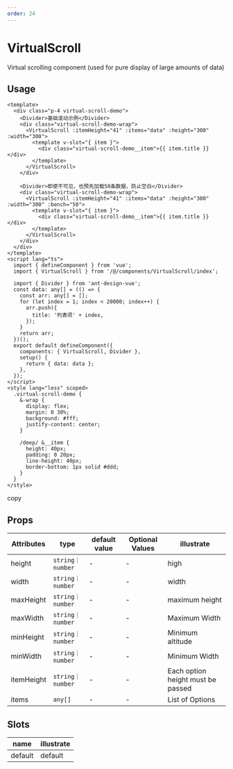 ```yaml
---
order: 24
---
```


# VirtualScroll

Virtual scrolling component (used for pure display of large amounts of data)

## Usage

```
<template>
  <div class="p-4 virtual-scroll-demo">
    <Divider>基础滚动示例</Divider>
    <div class="virtual-scroll-demo-wrap">
      <VirtualScroll :itemHeight="41" :items="data" :height="300" :width="300">
        <template v-slot="{ item }">
          <div class="virtual-scroll-demo__item">{{ item.title }}</div>
        </template>
      </VirtualScroll>
    </div>

    <Divider>即使不可见，也预先加载50条数据，防止空白</Divider>
    <div class="virtual-scroll-demo-wrap">
      <VirtualScroll :itemHeight="41" :items="data" :height="300" :width="300" :bench="50">
        <template v-slot="{ item }">
          <div class="virtual-scroll-demo__item">{{ item.title }}</div>
        </template>
      </VirtualScroll>
    </div>
  </div>
</template>
<script lang="ts">
  import { defineComponent } from 'vue';
  import { VirtualScroll } from '/@/components/VirtualScroll/index';

  import { Divider } from 'ant-design-vue';
  const data: any[] = (() => {
    const arr: any[] = [];
    for (let index = 1; index < 20000; index++) {
      arr.push({
        title: '列表项' + index,
      });
    }
    return arr;
  })();
  export default defineComponent({
    components: { VirtualScroll, Divider },
    setup() {
      return { data: data };
    },
  });
</script>
<style lang="less" scoped>
  .virtual-scroll-demo {
    &-wrap {
      display: flex;
      margin: 0 30%;
      background: #fff;
      justify-content: center;
    }

    /deep/ &__item {
      height: 40px;
      padding: 0 20px;
      line-height: 40px;
      border-bottom: 1px solid #ddd;
    }
  }
</style>
```

copy

## Props

| Attributes | type             | default value | Optional Values | illustrate                        |
| ---------- | ---------------- | ------------- | --------------- | --------------------------------- |
| height     | `string｜number` | \-            | \-              | high                              |
| width      | `string｜number` | \-            | \-              | width                             |
| maxHeight  | `string｜number` | \-            | \-              | maximum height                    |
| maxWidth   | `string｜number` | \-            | \-              | Maximum Width                     |
| minHeight  | `string｜number` | \-            | \-              | Minimum altitude                  |
| minWidth   | `string｜number` | \-            | \-              | Minimum Width                     |
| itemHeight | `string｜number` | \-            | \-              | Each option height must be passed |
| items      | `any[]`          | \-            | \-              | List of Options                   |

## Slots

| name    | illustrate |
| ------- | ---------- |
| default | default    |
